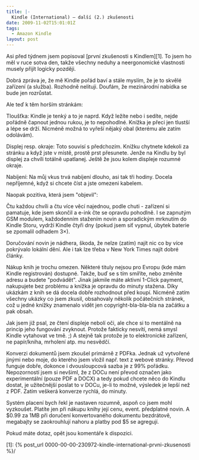```yaml
---
title: |-
  Kindle (International) – další (2.) zkušenosti
date: 2009-11-02T15:01:01Z
tags:
  - Amazon Kindle
layout: post
---
```

Asi před týdnem jsem popisoval [první zkušenosti s Kindlem][1]. To jsem ho měl v ruce sotva den, takže všechny neduhy a neergonomické vlastnosti musely přijít logicky později.

Dobrá zpráva je, že mě Kindle pořád baví a stále myslím, že je to skvělé zařízení (a služba). Rozhodně nelituji. Doufám, že mezinárodní nabídka se bude jen rozrůstat.

Ale teď k těm horším stránkám:

Tloušťka: Kindle je tenký a to je naprd. Když ležíte nebo i sedíte, nejde pořádně čapnout jednou rukou, je to nepohodlné. Knížka je přeci jen tlustší a lépe se drží. Nicméně možná to vyřeší nějaký obal (kterému ale zatím odolávám).

Displej resp. okraje: Toto souvisí s předchozím. Knížku chytnete kdekoli za stránku a když jste v místě, prostě prst přesunete. Jenže na Kindlu by byl displej za chvíli totálně upatlanej. Ještě že jsou kolem displeje rozumné okraje.

Nabíjení: Na můj vkus trvá nabíjení dlouho, asi tak tři hodiny. Docela nepříjemné, když si chcete číst a jste omezeni kabelem.

Naopak pozitiva, která jsem "objevil":

Čtu každou chvíli a čtu více věcí najednou, podle chuti - zařízení si pamatuje, kde jsem skončil a e-ink čte se opravdu pohodlně. I se zapnutým GSM modulem, každodenním stažením novin a sporadickým mrknutím do Kindle Storu, vydrží Kindle čtyři dny (pokud jsem síť vypnul, úbytek baterie se zpomalil odhadem 3×).

Doručování novin je nádhera, škoda, že nelze (zatím) najít nic co by více pokrývalo lokální dění. Ale i tak lze třeba v New York Times najít dobré články.

Nákup knih je trochu omezen. Některé tituly nejsou pro Evropu (kde mám Kindle registrován) dostupné. Takže, buď se s tím smíříte, nebo změníte adresu a budete "podvádět".  Jinak jakmile máte aktivní 1-Click payment, nakupujete bez problému a knížka je opravdu do minuty stažena. Díky ukázkám z knih se dá docela dobře rozhodnout před koupí. Nicméně zatím všechny ukázky co jsem zkusil, obsahovaly několik počátečních stránek, což u jedné knížky znamenalo vidět jen copyright-bla-bla-bla na začátku a pak obsah.

Jak jsem již psal, ze čtení displeje nebolí oči, ale chce si to mentálně na princip jeho fungování zvyknout. Protože fakticky nesvítí, nemá smysl Kindle vytahovat ve tmě. ;) A stejně tak protože je to elektronické zařízení, ne papír/kniha, mrholení atp. mu nesvědčí.

Konverzi dokumentů jsem zkoušel primárně z PDFka. Jednak už vytvořené jinými nebo moje, do kterého jsem vložil např. text z webové stránky. Převod funguje dobře, dokonce i dvousloupcová sazba je z 99% pořádku. Nepozorností jsem si nevšiml, že z DOCu není převod označen jako experimentální (pouze PDF a DOCX) a tedy pokud chcete něco do Kindlu dostat, je užitečnější poslat to v DOCu, je-li to možné, výsledek je lepší než z PDF. Zatím veškerá konverze rychlá, do minuty.

Systém placení bych řekl je nastaven rozumně, aspoň co jsem mohl vyzkoušet. Platíte jen při nákupu knihy její cenu, event. předplatné novin. A $0.99 za 1MB při doručení konvertovaného dokumentu bezdrátově, megabajty se zaokrouhlují nahoru a platby pod $5 se agregují.

Pokud máte dotaz, opět jsou komentáře k dispozici.

[1]: {% post_url 0000-00-00-230972-kindle-international-prvni-zkusenosti %}/
